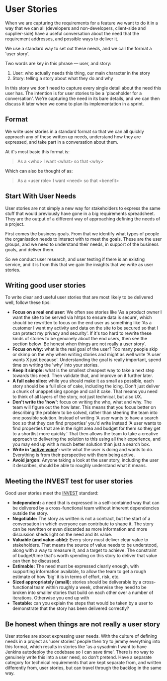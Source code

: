 # User Stories

When we are capturing the requirements for a feature we want to do it in a way that we can all \(developers and non-developers, client-side and supplier-side\) have a useful conversation about the need that the requirement addresses, and possible ways to deliver it.

We use a standard way to set out these needs, and we call the format a 'user story'.

Two words are key in this phrase — user, and story:

1. User: who actually needs this thing, our main character in the story
2. Story: telling a story about what they do and why

In this story we don't need to capture every single detail about the need this user has. The intention is for user stories to be a 'placeholder for a conversation'. We're capturing the need in its bare details, and we can then discuss it later when we come to plan its implementation in a sprint.

## Format

We write user stories in a standard format so that we can all quickly approach any of these written up needs, understand how they are expressed, and take part in a conversation about them.

At it's most basic this format is:

> As a &lt;who&gt; I want &lt;what&gt; so that &lt;why&gt;

Which can also be thought of as:

> As a &lt;user role&gt; I want &lt;need&gt; so that &lt;benefit&gt;

## Start With User Needs

User stories are not simply a new way for stakeholders to express the same stuff that would previously have gone in a big requirements spreadsheet. They are the output of a different way of approaching defining the needs of a project.

First comes the business goals. From that we identify what types of people the organisation needs to interact with to meet the goals. These are the user groups, and we need to understand their needs, in support of the business goals, and deliver them.

So we conduct user research, and user testing if there is an existing service, and it is from this that we gain the insights that we write as user stories.

## Writing good user stories

To write clear and useful user stories that are most likely to be delivered well, follow these tips:

* **Focus on a real end user:** We often see stories like 'As a product owner I want the site to be served via hhtps to ensure data is secure', which should be rewritten to focus on the end user as something like 'As a customer I want my activity and data on the site to be secured so that I can protect my privacy and security'. If it's too hard to rewrite these kinds of stories to be genuinely about the end users, then see the section below 'Be honest when things are not really a user story'.
* **Focus on why:** what is the real goal of the user? Too many people skip or skimp on the why when writing stories and might as well write 'A user wants X just because'. Understanding the goal is really important, spend time on writing the 'why' into your stories.
* **Keep it simple:** what is the smallest cheapest way to take a next step towards this need. Then validate that, and improve on it further later.
* **A full cake slice:** while you should make it as small as possible, each story should be a full slice of cake, including the icing. Don't just deliver a chunk of unappetising sponge and call it cake. That means you need to think of all layers of the story, not just technical, but also UX.
* **Don't write the 'how':** focus on writing the who, what and why. The team will figure out the how later. This means that you focus better on describing the problem to be solved, rather than steering the team into one possible solution. Instead of writing 'A user wants to have a search box so that they can find properties' you'd write instead 'A user wants to find properties that are in the right area and budget for them so they get to a shortlist more quickly.' That then allows the team to take a creative approach to delivering the solution to this using all their experience, and you may end up with a much better solution than just a search box.
* **Write in '**[**active voice**](http://www.dailywritingtips.com/active-voice/)**':** write what the user is doing and wants to do. Everything is from their perspective with them being active.
* **Avoid jargon:** Anyone taking a look at the user story, including the user it describes, should be able to roughly understand what it means.

## Meeting the INVEST test for user stories

Good user stories meet the [INVEST](https://en.wikipedia.org/wiki/INVEST_%28mnemonic%29) standard:

* **Independent:** a need that is expressed in a self-contained way that can be delivered by a cross-functional team without inherent dependencies outside the story.
* **Negotiable:** The story as written is not a contract, but the start of a conversation in which everyone can contribute to shape it. The story can be rewritten or even discarded as more information and more discussion sheds light on the need and its value.
* **Valuable \(and value-able\):** Every story must deliver clear value to stakeholders. That means the source of value needs to be understood, along with a way to measure it, and a target to achieve. The constraint of budget/time that's worth spending on this story to deliver that value can then be discussed.
* **Estimable:** The need must be expressed clearly enough, with supporting information available, to allow the team to get a rough estimate of how 'big' it is in terms of effort, risk, etc. 
* **Sized appropriately \(small\):** stories should be deliverable by a cross-functional team within roughly a week, otherwise they need to be broken into smaller stories that build on each other over a number of iterations. Otherwise you end up with 
* **Testable:** can you explain the steps that would be taken by a user to demonstrate that the story has been delivered correctly?

## Be honest when things are not really a user story

User stories are about expressing user needs. With the culture of defining needs in a project as 'user stories' people then try to jemmy everything into this format, which results in stories like 'as a sysadmin I want to have Jenkins autodeploy the codebase so I can save time'. There is no way to genuinely write this into a user need, so don't pretend. Have a separate category for technical requirements that are kept separate from, and written differently from, user stories, but can travel through the backlog in the same way.

